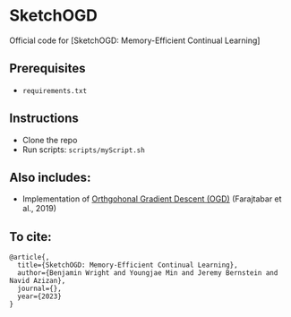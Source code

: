 # SketchOGD
Official code for [SketchOGD: Memory-Efficient Continual Learning]



## Prerequisites
- `requirements.txt`

## Instructions

- Clone the repo
- Run scripts:  `scripts/myScript.sh`
               
## Also includes:
- Implementation of [Orthgohonal Gradient Descent (OGD)](https://arxiv.org/pdf/2010.04003.pdf) (Farajtabar et al., 2019)


## To cite:

```
@article{,
  title={SketchOGD: Memory-Efficient Continual Learning},
  author={Benjamin Wright and Youngjae Min and Jeremy Bernstein and Navid Azizan},
  journal={},
  year={2023}
}
```

